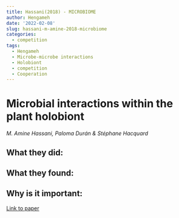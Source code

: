 ```yaml
---
title: Hassani(2018) - MICROBIOME
author: Hengameh
date: '2022-02-08'
slug: hassani-m-amine-2018-microbiome
categories:
  - competition
tags:
  - Hengameh
  - Microbe-microbe interactions
  - Holobiont
  - competition
  - Cooperation
---
```


# Microbial interactions within the plant holobiont

*M. Amine Hassani, Paloma Durán & Stéphane Hacquard*

## What they did:


## What they found:


## Why is it important:



[Link to paper](https://microbiomejournal.biomedcentral.com/articles/10.1186/s40168-018-0445-0)